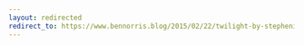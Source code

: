```yaml
---
layout: redirected
redirect_to: https://www.bennorris.blog/2015/02/22/twilight-by-stephenie.html
---
```

